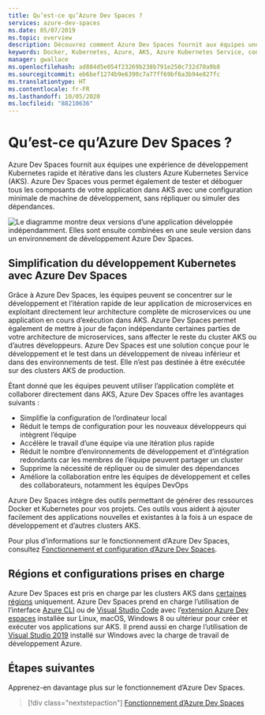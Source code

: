 ```yaml
---
title: Qu’est-ce qu’Azure Dev Spaces ?
services: azure-dev-spaces
ms.date: 05/07/2019
ms.topic: overview
description: Découvrez comment Azure Dev Spaces fournit aux équipes une expérience de développement Kubernetes rapide et itérative dans les clusters Azure Kubernetes Service
keywords: Docker, Kubernetes, Azure, AKS, Azure Kubernetes Service, conteneurs, kubectl, k8s
manager: gwallace
ms.openlocfilehash: ad884d5e054f23269b238b791e250c732d70a9b8
ms.sourcegitcommit: eb6bef1274b9e6390c7a77ff69bf6a3b94e827fc
ms.translationtype: HT
ms.contentlocale: fr-FR
ms.lasthandoff: 10/05/2020
ms.locfileid: "88210636"
---
```

# <a name="what-is-azure-dev-spaces"></a>Qu’est-ce qu’Azure Dev Spaces ?

Azure Dev Spaces fournit aux équipes une expérience de développement Kubernetes rapide et itérative dans les clusters Azure Kubernetes Service (AKS). Azure Dev Spaces vous permet également de tester et déboguer tous les composants de votre application dans AKS avec une configuration minimale de machine de développement, sans répliquer ou simuler des dépendances.

![Le diagramme montre deux versions d’une application développée indépendamment. Elles sont ensuite combinées en une seule version dans un environnement de développement Azure Dev Spaces.](media/azure-dev-spaces/collaborate-graphic.gif)

## <a name="how-azure-dev-spaces-simplifies-kubernetes-development"></a>Simplification du développement Kubernetes avec Azure Dev Spaces

Grâce à Azure Dev Spaces, les équipes peuvent se concentrer sur le développement et l’itération rapide de leur application de microservices en exploitant directement leur architecture complète de microservices ou une application en cours d’exécution dans AKS. Azure Dev Spaces permet également de mettre à jour de façon indépendante certaines parties de votre architecture de microservices, sans affecter le reste du cluster AKS ou d’autres développeurs. Azure Dev Spaces est une solution conçue pour le développement et le test dans un développement de niveau inférieur et dans des environnements de test. Elle n’est pas destinée à être exécutée sur des clusters AKS de production.

Étant donné que les équipes peuvent utiliser l’application complète et collaborer directement dans AKS, Azure Dev Spaces offre les avantages suivants :

* Simplifie la configuration de l’ordinateur local
* Réduit le temps de configuration pour les nouveaux développeurs qui intègrent l’équipe
* Accélère le travail d’une équipe via une itération plus rapide
* Réduit le nombre d’environnements de développement et d’intégration redondants car les membres de l’équipe peuvent partager un cluster
* Supprime la nécessité de répliquer ou de simuler des dépendances
* Améliore la collaboration entre les équipes de développement et celles des collaborateurs, notamment les équipes DevOps

Azure Dev Spaces intègre des outils permettant de générer des ressources Docker et Kubernetes pour vos projets. Ces outils vous aident à ajouter facilement des applications nouvelles et existantes à la fois à un espace de développement et d’autres clusters AKS.

Pour plus d’informations sur le fonctionnement d’Azure Dev Spaces, consultez [Fonctionnement et configuration d’Azure Dev Spaces][how-dev-spaces-works].

## <a name="supported-regions-and-configurations"></a>Régions et configurations prises en charge

Azure Dev Spaces est pris en charge par les clusters AKS dans [certaines régions][supported-regions] uniquement. Azure Dev Spaces prend en charge l’utilisation de l’interface [Azure CLI](/cli/azure/install-azure-cli?view=azure-cli-latest) ou de [Visual Studio Code](https://code.visualstudio.com/download) avec l’[extension Azure Dev espaces](https://marketplace.visualstudio.com/items?itemName=azuredevspaces.azds) installée sur Linux, macOS, Windows 8 ou ultérieur pour créer et exécuter vos applications sur AKS. Il prend aussi en charge l’utilisation de [Visual Studio 2019](https://aka.ms/vsdownload?utm_source=mscom&utm_campaign=msdocs) installé sur Windows avec la charge de travail de développement Azure.

## <a name="next-steps"></a>Étapes suivantes

Apprenez-en davantage plus sur le fonctionnement d’Azure Dev Spaces.

> [!div class="nextstepaction"]
> [Fonctionnement d’Azure Dev Spaces](how-dev-spaces-works.md)

[how-dev-spaces-works]: how-dev-spaces-works.md
[supported-regions]: https://azure.microsoft.com/global-infrastructure/services/?products=kubernetes-service
